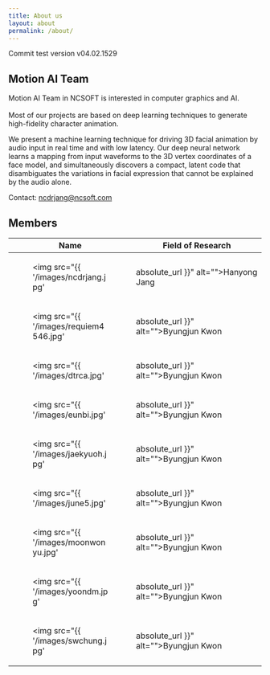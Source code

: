 ```yaml
---
title: About us
layout: about
permalink: /about/
---
```


Commit test version v04.02.1529

## Motion AI Team

Motion AI Team in NCSOFT is interested in computer graphics and AI.<br><br>
Most of our projects are based on deep learning techniques to generate high-fidelity character animation.

We present a machine learning technique for driving 3D facial animation
by audio input in real time and with low latency. Our deep neural network
learns a mapping from input waveforms to the 3D vertex coordinates of
a face model, and simultaneously discovers a compact, latent code that
disambiguates the variations in facial expression that cannot be explained by
the audio alone. 

Contact: ncdrjang@ncsoft.com

## Members

| Name               |  Field of Research                                            |
|--------------------|---------------------------------------------------------------|
| <figure style="width: 150px"><img src="{{ '/images/ncdrjang.jpg' | absolute_url }}" alt="">Hanyong Jang</figure> | Team Leader |
| <figure style="width: 150px"><img src="{{ '/images/requiem4546.jpg' | absolute_url }}" alt="">Byungjun Kwon</figure> | Inverse Kinematics, Style Transfer |
| <figure style="width: 150px"><img src="{{ '/images/dtrca.jpg' | absolute_url }}" alt="">Byungjun Kwon</figure> | Facial Animation |
| <figure style="width: 150px"><img src="{{ '/images/eunbi.jpg' | absolute_url }}" alt="">Byungjun Kwon</figure> | Inverse Kinematics, NCML |
| <figure style="width: 150px"><img src="{{ '/images/jaekyuoh.jpg' | absolute_url }}" alt="">Byungjun Kwon</figure> | Facial Animation |
| <figure style="width: 150px"><img src="{{ '/images/june5.jpg' | absolute_url }}" alt="">Byungjun Kwon</figure> | Facial Animation |
| <figure style="width: 150px"><img src="{{ '/images/moonwonyu.jpg' | absolute_url }}" alt="">Byungjun Kwon</figure> | Inverse Kinematics, Style Transfer |
| <figure style="width: 150px"><img src="{{ '/images/yoondm.jpg' | absolute_url }}" alt="">Byungjun Kwon</figure> | Facial Animation |
| <figure style="width: 150px"><img src="{{ '/images/swchung.jpg' | absolute_url }}" alt="">Byungjun Kwon</figure> | Facial Animation, NCML |